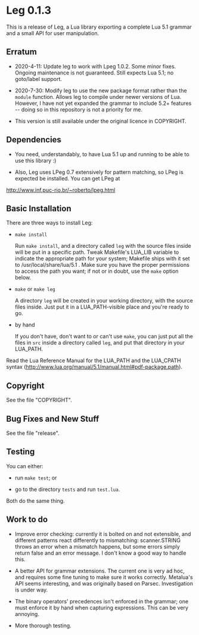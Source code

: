 Leg 0.1.3
=========

This is a release of Leg, a Lua library exporting a complete Lua 5.1 grammar 
and a small API for user manipulation.

Erratum
-------

- 2020-4-11: Update leg to work with Lpeg 1.0.2. Some minor fixes. Ongoing
maintenance is not guaranteed. Still expects Lua 5.1; no goto/label support.

- 2020-7-30: Modify leg to use the new package format rather than the `module`
function. Allows leg to compile under newer versions of Lua. However, I have
not yet expanded the grammar to include 5.2+ features -- doing so in this
repository is not a priority for me.

- This version is still available under the original licence in COPYRIGHT.

Dependencies
------------

* You need, understandably, to have Lua 5.1 up and running to be able to use
this library :)

* Also, Leg uses LPeg 0.7 extensively for pattern matching, so LPeg is 
expected be installed. You can get LPeg at 

http://www.inf.puc-rio.br/~roberto/lpeg.html


Basic Installation
------------------

There are three ways to install Leg:

* `make install`

  Run `make install`, and a directory called `leg` with the source files inside
  will be put in a specific path. Tweak Makefile's LUA_LIB variable to 
  indicate the appropriate path for your system; Makefile ships with it set 
  to /usr/local/share/lua/5.1 . Make sure you have the proper permissions to
  access the path you want; if not or in doubt, use the `make` option below.
  
* `make` or `make leg`
  
  A directory `leg` will be created in your working directory, with the 
  source files inside. Just put it in a LUA_PATH-visible place and you're 
  ready to go.
  
* by hand

  If you don't have, don't want to or can't use `make`, you can just put all 
  the files in `src` inside a directory called `leg`, and put that directory 
  in your LUA_PATH.


Read the Lua Reference Manual for the LUA_PATH and the LUA_CPATH syntax
(http://www.lua.org/manual/5.1/manual.html#pdf-package.path).


Copyright
---------

See the file "COPYRIGHT".


Bug Fixes and New Stuff
-----------------------

See the file "release".


Testing
-------

You can either:

* run `make test`; or

* go to the directory `tests` and run `test.lua`.

Both do the same thing.


Work to do
----------

* Improve error checking: currently it is bolted on and not extensible, and 
  different patterns react differently to mismatching: scanner.STRING throws 
  an error when a mismatch happens, but some errors simply return false and an
  error message. I don't know a good way to handle this.

* A better API for grammar extensions. The current one is very ad hoc, and
  requires some fine tuning to make sure it works correctly. Metalua's API 
  seems interesting, and was originally based on Parsec. Investigation is 
  under way.

* The binary operators' precedences isn't enforced in the grammar; one must 
  enforce it by hand when capturing expressions. This can be very annoying.

* More thorough testing.
